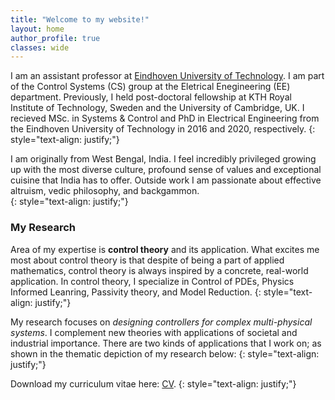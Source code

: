 ```yaml
---
title: "Welcome to my website!"
layout: home 
author_profile: true
classes: wide
---
```


I am an assistant professor at [Eindhoven University of Technology](https://www.tue.nl/en/). I am part of the Control Systems (CS) group at the Eletrical Enegineering (EE) department. Previously, I held post-doctoral fellowship at KTH Royal Institute of Technology, Sweden and the University of Cambridge, UK. I recieved MSc. in Systems & Control and PhD in Electrical Engineering from the Eindhoven University of Technology in 2016 and 2020, respectively. 
{: style="text-align: justify;"}

I am originally from West Bengal, India. I feel incredibly privileged growing up with the most diverse culture, profound sense of values and exceptional cuisine that India has to offer. Outside work I am passionate about effective altruism, vedic philosophy, and backgammon.  
{: style="text-align: justify;"}

### My Research

Area of my expertise is **control theory** and its application. What excites me most about control theory is that despite of being a part of applied mathematics, control theory is always inspired by a concrete, real-world application. In control theory, I specialize in Control of PDEs, Physics Informed Leanring, Passivity theory, and Model Reduction.
{: style="text-align: justify;"}


My research focuses on *designing controllers for complex multi-physical systems*. I complement new theories with applications of societal and industrial importance. There are two kinds of applications that I work on; as shown in the thematic depiction of my research below:
{: style="text-align: justify;"}

Download my curriculum vitae here: [CV](/assets/Fontan_CV_short.pdf). 
{: style="text-align: justify;"}
